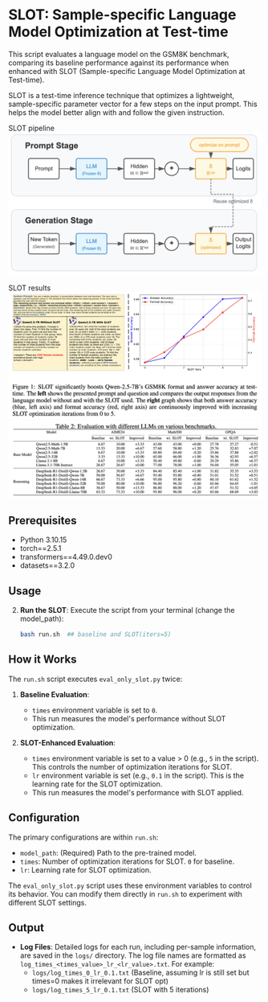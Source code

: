 # SLOT: Sample-specific Language Model Optimization at Test-time

This script evaluates a language model on the GSM8K benchmark, comparing its baseline performance against its performance when enhanced with SLOT (Sample-specific Language Model Optimization at Test-time).

SLOT is a test-time inference technique that optimizes a lightweight, sample-specific parameter vector for a few steps on the input prompt. This helps the model better align with and follow the given instruction.

SLOT pipeline
![](SLOT_pipeline.png)

SLOT results
![](result_gsm8k.png)
![](result_open_r1.png)


## Prerequisites

- Python 3.10.15
- torch==2.5.1
- transformers==4.49.0.dev0
- datasets==3.2.0

## Usage


2.  **Run the SLOT**:
    Execute the script from your terminal (change the model_path):
    ```bash
    bash run.sh  ## baseline and SLOT(iters=5)
    ```

## How it Works

The `run.sh` script executes `eval_only_slot.py` twice:

1.  **Baseline Evaluation**:
    - `times` environment variable is set to `0`.
    - This run measures the model's performance without SLOT optimization.

2.  **SLOT-Enhanced Evaluation**:
    - `times` environment variable is set to a value > 0 (e.g., `5` in the script). This controls the number of optimization iterations for SLOT.
    - `lr` environment variable is set (e.g., `0.1` in the script). This is the learning rate for the SLOT optimization.
    - This run measures the model's performance with SLOT applied.

## Configuration

The primary configurations are within `run.sh`:

-   `model_path`: (Required) Path to the pre-trained model.
-   `times`: Number of optimization iterations for SLOT. `0` for baseline.
-   `lr`: Learning rate for SLOT optimization.

The `eval_only_slot.py` script uses these environment variables to control its behavior. You can modify them directly in `run.sh` to experiment with different SLOT settings.

## Output

-   **Log Files**: Detailed logs for each run, including per-sample information, are saved in the `logs/` directory. The log file names are formatted as `log_times_<times_value>_lr_<lr_value>.txt`.
    For example:
    - `logs/log_times_0_lr_0.1.txt` (Baseline, assuming lr is still set but times=0 makes it irrelevant for SLOT opt)
    - `logs/log_times_5_lr_0.1.txt` (SLOT with 5 iterations)

